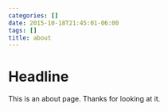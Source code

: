 ```yaml
---
categories: []
date: 2015-10-18T21:45:01-06:00
tags: []
title: about
---
```


# Headline

This is an about page. Thanks for looking at it.
